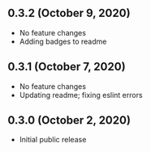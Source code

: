 ## 0.3.2 (October 9, 2020)

* No feature changes
* Adding badges to readme

## 0.3.1 (October 7, 2020)

* No feature changes
* Updating readme; fixing eslint errors

## 0.3.0 (October 2, 2020)

* Initial public release
